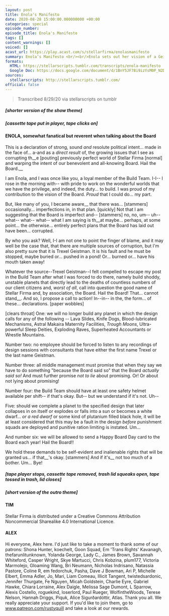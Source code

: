 ```yaml
---
layout: post
title: Enola's Manifesto
date: 2020-08-28 15:00:00.000000000 +00:00
categories: special
episode_number: 
episode_title: Enola's Manifesto
tags: []
content_warnings: []
voiced: []
acast_url: https://play.acast.com/s/stellarfirma/enolasmanifesto
summary: Enola’s Manifesto <br/><br/>Enola sets out her vision of a Geistman-free future for Stellar Firma.
formats: 
  HTML: https://stellarscripts.tumblr.com/transcripts/enola-manifesto
  Google Doc: https://docs.google.com/document/d/1BnY5JF78i9izYsM0P_N2Dq-1PFj0n-uArVZam7mJ3iQ/edit
sources:
  stellarscripts: http://stellarscripts.tumblr.com/
official: false
---
```


> Transcribed 8/29/20 via stellarscripts on tumblr

##### [shorter version of the show theme]

##### [cassette tape put in player, tape clicks on]

#### ENOLA, somewhat fanatical but reverent when talking about the Board

This is a declaration of strong, sound *and* resolute political intent... made in the face of... a-and as a *direct result* of, the growing issues that I see as corrupting th__e [pouting] previously perfect world of Stellar Firma [normal] and warping the intent of our benevolent and all-knowing Board. Hail the Board.__

I am Enola, and I was once like you, a loyal member of the Build Team. I-I-- I rose in the morning with-- with pride to work on the wonderful worlds that we have the privilege, and indeed, the duty... to build. I was proud of my contribution to the vision of the Board. *Proud* that I could do... my part.

But, like many of you, I became aware__ that there was... [stammers] occasionally... imperfections in, in that plan. [quickly] Not that I am suggesting that the Board is imperfect and-- [stammers] no, no, um-- uh-- what-- what-- what-- what I am saying is th__at maybe... perhaps, at some point... the otherwise... entirely perfect plans that the Board has laid out have been... corrupted.

By who you ask? Well, I-I am not one to point the finger of blame, and it may well be the case that, that there are multiple sources of corruption, but I'm also pretty sure that it is Trexel Geistman. It is his fault and he must be stopped, maybe buried or... pushed in a pond! Or... burned or... have his mouth taken away!

Whatever the source--Trexel Geistman--I felt compelled to escape my post in the Build Team after what I was forced to do there, namely build shoddy, unstable planets that directly lead to the deaths of countless numbers of our client citizens and, *worst of all*, call into question the good name of Stellar Firma and, by association, the Board. Hail the Board! That... cannot stand__. And so, I propose a call to action! In--in-- in the, the form... of these... declarations. [paper wobbles]

[clears throat] One: we will no longer build any planet in which the design calls for any of the following -- Lava Slides, Knife Dogs, Blood-lubricated Mechanisms, Astral Makaira Maternity Facilities, *Trough Moons*, Ultra-powerful Sleep Deities, Exploding Raves, Superheated Accountants or Wrestle Mountains.

Number two: no employee should be forced to listen to any recordings of design sessions with consultants that have either the first name Trexel or the last name Geistman.

Number three: all middle management must promise that when they say we have to do something "because the Board said so" that the Board *actually said so!* And must further promise *not to lie* about promising. Or! Or about not lying about promising!

Number four: the Build Team should have at least one safety helmet available per shift-- if that's okay. But-- but we understand if it's not. Uh--

Five: should we complete a planet to the specified design that later collapses in on itself or explodes or falls into a sun or becomes a white dwarf... *or a red dwarf* or some kind of plutanium filled black hole, it will be at least considered that this may be a fault in the design *before* punishment squads are deployed and punitive ration limiting is instated. Um...

And number six: we will be allowed to send a Happy Board Day card to the Board each year! Hail the Board!!

We hold these demands to be self-evident and inalienable rights that will be granted us... if that__'s okay. [stammers] And if it's__ not too much of a bother. Um... Bye!

##### [tape player stops, cassette tape removed, trash lid squeaks open, tape tossed in trash, lid closes]

##### [short version of the outro theme]

#### TIM

Stellar Firma is distributed under a Creative Commons Attribution Noncommercial Sharealike 4.0 International Licence.

#### ALEX

Hi everyone, Alex here. I'd just like to take a moment to thank some of our patrons: Shona Hunter, koechelt, Goon Squad, Em 'Trans Rights' Kavanagh, thefarunlitunknown, Yolanda George, Lady C., James Brown, Savannah Whiteford, Casper Wright, Skye Martucci, Chris Kobzina, plum177, Victoria Marmolejo, Gloaming Wang, Bri Neumann, Nicholas Indrisano, Natassia Pastore, Coline R, em fedorchuk, Pasha, Dave J Bowman, Ari P, Michelle Elbert, Emma Adler, Jo, Mari, Liam Comeau, Illicit Tangent, twistedsardonic, Jennifer Thurgate, Fe Nguyen, Micah Goldstein, Charlie Eyre, Gabriel Hawke, Chiara Lorraine, Alex Daigle, Melissa Sage Dumont, L Sparrow, Alexis Costello, roguekind, loserlord, Paul Rueger, WolfintheWoods, Terese Nelson, Hannah Driggs, Piquk, Alice Sigurðardóttir, Atlas. Thank you all. We really appreciate your support. If you'd like to join them, go to www.patreon.com/rustyquill and take a look at our rewards.